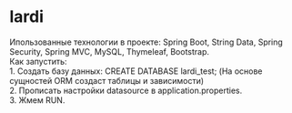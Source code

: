 # lardi
Ипользованные технологии в проекте: Spring Boot, String Data, Spring Security, Spring MVC, MySQL, Thymeleaf, Bootstrap.
<br>Как запустить:
<br>1. Создать базу данных: CREATE DATABASE lardi_test; (На основе сущностей ORM создаст таблицы и зависимости)
<br>2. Прописать настройки datasource в application.properties.
<br>3. Жмем RUN.
